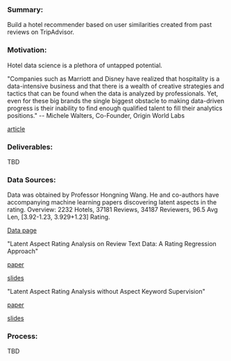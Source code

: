 ### Summary:
Build a hotel recommender based on user similarities created from past reviews
on TripAdvisor.

### Motivation:
Hotel data science is a plethora of untapped potential.

"Companies such as Marriott and Disney have realized that hospitality is a data-intensive 
business and that there is a wealth of creative strategies and tactics that can be found 
when the data is analyzed by professionals. Yet, even for these big brands the single biggest 
obstacle to making data-driven progress is their inability to find enough qualified talent to 
fill their analytics positions." -- Michele Walters, Co-Founder, Origin World Labs

[article](http://hotelexecutive.com/business_review/3619/hotel-data-science-a-new-profession-for-the-new-era-of-advanced-hospitality)

### Deliverables:
TBD

### Data Sources:
Data was obtained by Professor Hongning Wang. He and co-authors have accompanying machine
learning papers discovering latent aspects in the rating.
Overview:
2232 Hotels, 37181 Reviews, 34187 Reviewers, 96.5 Avg Len, [3.92-1.23, 3.929+1.23] Rating.

[Data page](http://times.cs.uiuc.edu/~wang296/Data/)

"Latent Aspect Rating Analysis on Review Text Data: A Rating Regression Approach"

[paper](http://sifaka.cs.uiuc.edu/~wang296/paper/rp166f-wang.pdf)

[slides](http://times.cs.uiuc.edu/~wang296/paper/hongning-KDD10-v2.pptx)

"Latent Aspect Rating Analysis without Aspect Keyword Supervision"

[paper](http://sifaka.cs.uiuc.edu/~wang296/paper/p618.pdf)

[slides](http://times.cs.uiuc.edu/~wang296/paper/latent-aspect-rating-analysis.pptx)

### Process:
TBD
